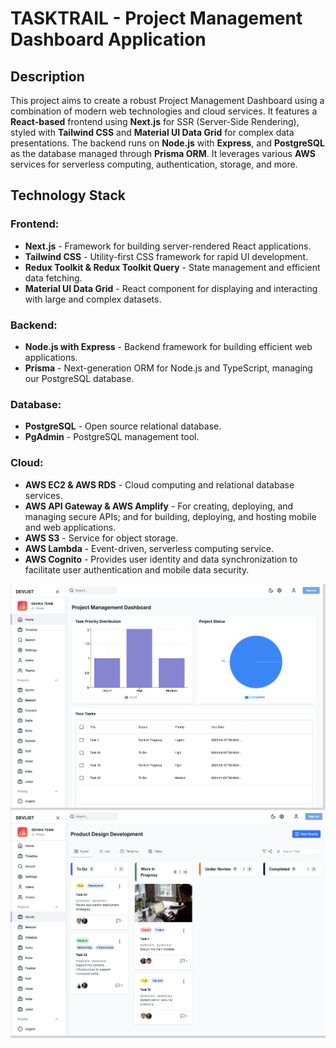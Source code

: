 # TASKTRAIL - Project Management Dashboard Application

## Description
This project aims to create a robust Project Management Dashboard using a combination of modern web technologies and cloud services. It features a **React-based** frontend using **Next.js** for SSR (Server-Side Rendering), styled with **Tailwind CSS** and **Material UI Data Grid** for complex data presentations. The backend runs on **Node.js** with **Express**, and **PostgreSQL** as the database managed through **Prisma ORM**. It leverages various **AWS** services for serverless computing, authentication, storage, and more.

## Technology Stack

### Frontend:
- **Next.js** - Framework for building server-rendered React applications.
- **Tailwind CSS** - Utility-first CSS framework for rapid UI development.
- **Redux Toolkit & Redux Toolkit Query** - State management and efficient data fetching.
- **Material UI Data Grid** - React component for displaying and interacting with large and complex datasets.

### Backend:
- **Node.js with Express** - Backend framework for building efficient web applications.
- **Prisma** - Next-generation ORM for Node.js and TypeScript, managing our PostgreSQL database.

### Database:
- **PostgreSQL** - Open source relational database.
- **PgAdmin** - PostgreSQL management tool.

### Cloud:
- **AWS EC2 & AWS RDS** - Cloud computing and relational database services.
- **AWS API Gateway & AWS Amplify** - For creating, deploying, and managing secure APIs; and for building, deploying, and hosting mobile and web applications.
- **AWS S3** - Service for object storage.
- **AWS Lambda** - Event-driven, serverless computing service.
- **AWS Cognito** - Provides user identity and data synchronization to facilitate user authentication and mobile data security.


<img width="800" align="center" src="https://github.com/devika7300/project-management-tasktrail-app/blob/master/Home-page.png">
<img width="800" src="https://github.com/devika7300/project-management-tasktrail-app/blob/master/Projects-Tasks.png">

